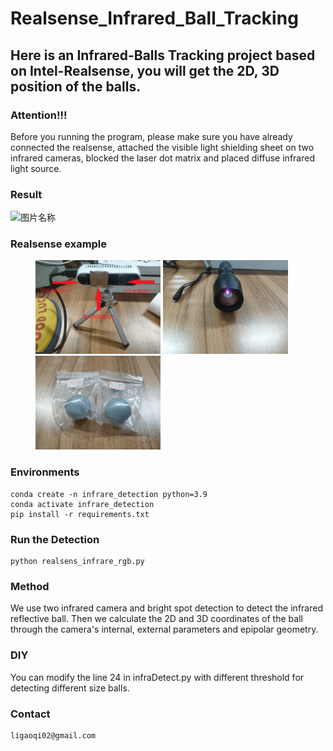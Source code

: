 # Realsense_Infrared_Ball_Tracking
## Here is an Infrared-Balls Tracking project based on Intel-Realsense, you will get the 2D, 3D position of the balls.

### Attention!!!
Before you running the program, please make sure you have already connected the realsense, attached the visible light shielding sheet on two infrared cameras, blocked the laser dot matrix and placed diffuse infrared light source.

### Result
<img src="./detectResult.gif" width = "400" height = "250" alt="图片名称"/>

### Realsense example
<figure>
<img src="./realsense_diy.jpg" width = "200" height = "150" alt="图片名称"/>
<img src="./flashlight.jpg" width = "200" height = "150" alt="图片名称"/>
<img src="./balls.jpg" width = "200" height = "150" alt="图片名称"/>
</figure>

### Environments
```
conda create -n infrare_detection python=3.9
conda activate infrare_detection
pip install -r requirements.txt
```

### Run the Detection
```
python realsens_infrare_rgb.py
```

### Method
We use two infrared camera and bright spot detection to detect the infrared reflective ball.
Then we calculate the 2D and 3D coordinates of the ball through the camera's internal, external parameters and epipolar geometry.

### DIY
You can modify the line 24 in infraDetect.py with different threshold for detecting different size balls.

### Contact
```
ligaoqi02@gmail.com
```